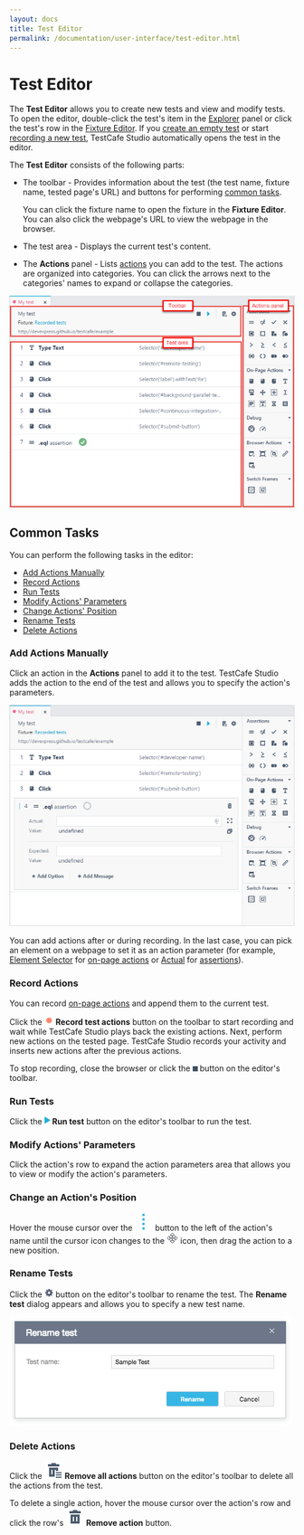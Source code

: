 ```yaml
---
layout: docs
title: Test Editor
permalink: /documentation/user-interface/test-editor.html
---
```

# Test Editor

The **Test Editor** allows you to create new tests and view and modify tests. To open the editor, double-click the test's item in the [Explorer](explorer-panel.md) panel or click the test's row in the [Fixture Editor](fixture-editor.md). If you [create an empty test](../working-with-testcafe-studio/recording-tests/README.md#creating-tests) or start [recording a new test](../working-with-testcafe-studio/recording-tests/README.md#starting-and-stopping-recording), TestCafe Studio automatically opens the test in the editor.

The **Test Editor** consists of the following parts:

* The toolbar - Provides information about the test (the test name, fixture name, tested page's URL) and buttons for performing [common tasks](#common-tasks).

    You can click the fixture name to open the fixture in the **Fixture Editor**. You can also click the webpage's URL to view the webpage in the browser.

* The test area - Displays the current test's content.
* The **Actions** panel - Lists [actions](../working-with-testcafe-studio/recording-tests/test-actions/README.md) you can add to the test.
    The actions are organized into categories. You can click the arrows next to the categories' names to expand or collapse the categories.

![Test editor](../../images/user-interface/test-editor.png)

## Common Tasks

You can perform the following tasks in the editor:

* [Add Actions Manually](#add-actions-manually)
* [Record Actions](#record-actions)
* [Run Tests](#run-tests)
* [Modify Actions' Parameters](#modify-actions-parameters)
* [Change Actions' Position](#change-an-actions-position)
* [Rename Tests](#rename-tests)
* [Delete Actions](#delete-actions)

### Add Actions Manually

Click an action in the **Actions** panel to add it to the test. TestCafe Studio adds the action to the end of the test and allows you to specify the action's parameters.

![Add new actions](../../images/working-with-testcafe-studio/add-new-actions.png)

You can add actions after or during recording. In the last case, you can pick an element on a webpage to set it as an action parameter (for example, [Element Selector](../working-with-testcafe-studio/recording-tests/test-actions/on-page-actions/action-parameters.md#element-selector) for [on-page actions](../working-with-testcafe-studio/recording-tests/test-actions/on-page-actions/README.md) or [Actual](../working-with-testcafe-studio/recording-tests/test-actions/assertions.md#actual-parameter) for [assertions](../working-with-testcafe-studio/recording-tests/test-actions/assertions.md)).

### Record Actions

You can record [on-page actions](../working-with-testcafe-studio/recording-tests/test-actions/on-page-actions/README.md) and append them to the current test.

Click the ![Record button](../../images/working-with-testcafe-studio/record-test-icon.png) **Record test actions** button on the toolbar to start recording and wait while TestCafe Studio plays back the existing actions. Next, perform new actions on the tested page. TestCafe Studio records your activity and inserts new actions after the previous actions.

To stop recording, close the browser or click the ![Stop recording button](../../images/working-with-testcafe-studio/stop-recording-icon.png) button on the editor's toolbar.

### Run Tests

Click the ![Run tests button](../../images/working-with-testcafe-studio/action-run-icon.png) **Run test** button on the editor's toolbar to run the test.

### Modify Actions' Parameters

Click the action's row to expand the action parameters area that allows you to view or modify the action's parameters.

### Change an Action's Position

Hover the mouse cursor over the ![Drag icon](../../images/user-interface/drag-item-icon.svg) button to the left of the action's name until the cursor icon changes to the ![Drag icon](../../images/user-interface/move-cursor-icon.png) icon, then drag the action to a new position.

### Rename Tests

Click the ![Rename button](../../images/working-with-testcafe-studio/settings-icon.png) button on the editor's toolbar to rename the test. The **Rename test** dialog appears and allows you to specify a new test name.

![Rename test dialog](../../images/user-interface/dialogs/rename-test-dialog.png)

### Delete Actions

Click the ![Remove all actions icon](../../images/user-interface/remove-all-icon.svg) **Remove all actions** button on the editor's toolbar to delete all the actions from the test.

To delete a single action, hover the mouse cursor over the action's row and click the row's ![Remove icon](../../images/user-interface/remove-big-icon.svg) **Remove action** button.
